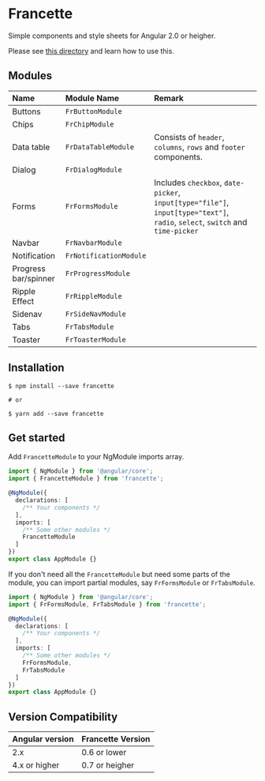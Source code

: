 # Francette

Simple components and style sheets for Angular 2.0 or heigher.

Please see [this directory](https://github.com/chloe463/francette/tree/master/src/demo) and learn how to use this.

## Modules

|Name|Module Name|Remark|
|:-|:-|:-|
|Buttons|`FrButtonModule`||
|Chips|`FrChipModule`||
|Data table|`FrDataTableModule`|Consists of `header`, `columns`, `rows` and `footer` components.|
|Dialog|`FrDialogModule`||
|Forms|`FrFormsModule`|Includes `checkbox`, `date-picker`, `input[type="file"]`, `input[type="text"]`, `radio`, `select`, `switch` and  `time-picker`|
|Navbar|`FrNavbarModule`||
|Notification|`FrNotificationModule`||
|Progress bar/spinner|`FrProgressModule`||
|Ripple Effect|`FrRippleModule`||
|Sidenav|`FrSideNavModule`||
|Tabs|`FrTabsModule`||
|Toaster|`FrToasterModule`||

## Installation

```
$ npm install --save francette

# or

$ yarn add --save francette
```

## Get started

Add `FrancetteModule` to your NgModule imports array.

```typescript
import { NgModule } from '@angular/core';
import { FrancetteModule } from 'francette';

@NgModule({
  declarations: [
    /** Your components */
  ],
  imports: [
    /** Some other modules */
    FrancetteModule
  ]
})
export class AppModule {}
```

If you don't need all the `FrancetteModule` but need some parts of the module, you can import partial modules, say `FrFormsModule` or `FrTabsModule`.

```typescript
import { NgModule } from '@angular/core';
import { FrFormsModule, FrTabsModule } from 'francette';

@NgModule({
  declarations: [
    /** Your components */
  ],
  imports: [
    /** Some other modules */
    FrFormsModule,
    FrTabsModule
  ]
})
export class AppModule {}
```

## Version Compatibility

|Angular version|Francette Version|
|:-|:-|
|2.x|0.6 or lower|
|4.x or higher|0.7 or heigher|

